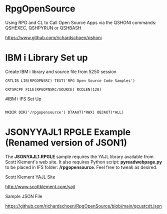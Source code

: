 # RpgOpenSource
Using RPG and CL to Call Open Source Apps via the QSHONI commands: QSHEXEC, QSHPYRUN or QSHBASH 

https://www.github.com/richardschoen/qshoni

# IBM i Library Set up
Create IBM i library and source file from 5250 session
```
CRTLIB LIB(RPGOPNSRC) TEXT('RPG Open Source Code Samples') 

CRTSRCPF FILE(RPGOPNSRC/SOURCE) RCDLEN(120)  

```

#IBM i IFS Set Up
```

MKDIR DIR('/rpgopensource') DTAAUT(*RWX) OBJAUT(*ALL)     

```

# JSONYYAJL1 RPGLE Example (Renamed version of JSON1)
The **JSONYAJL1.RPGLE** sample requires the YAJL library available from Scott Klement's web site. It also requires Python script: **pyreadwebpage.py** to be placed in IFS folder: **/rpgopensource**. Feel free to tweak as desired. 

Scott Klement YAJL Site

http://www.scottklement.com/yajl

Sample JSON File

https://github.com/richardschoen/RpgOpenSource/blob/main/qcustcdt.json

